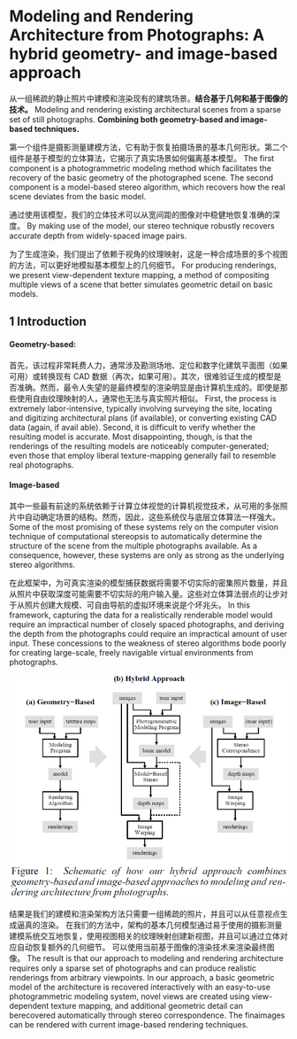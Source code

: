 # Modeling and Rendering Architecture from Photographs: A hybrid geometry- and image-based approach

从一组稀疏的静止照片中建模和渲染现有的建筑场景。**结合基于几何和基于图像的技术。**
Modeling and rendering existing architectural scenes from a sparse set of still photographs. **Combining both geometry-based and image-based techniques.**

第一个组件是摄影测量建模方法，它有助于恢复拍摄场景的基本几何形状。第二个组件是基于模型的立体算法，它揭示了真实场景如何偏离基本模型。
The first component is a photogrammetric modeling method which facilitates the recovery of the basic geometry of the photographed scene. The second component is a model-based stereo algorithm, which recovers how the real scene deviates from the basic model.

通过使用该模型，我们的立体技术可以从宽间距的图像对中稳健地恢复准确的深度。
By making use of the model, our stereo technique robustly recovers accurate depth from widely-spaced image pairs.

为了生成渲染，我们提出了依赖于视角的纹理映射，这是一种合成场景的多个视图的方法，可以更好地模拟基本模型上的几何细节。
For producing renderings, we present view-dependent texture mapping, a method of compositing multiple views of a scene that better simulates geometric detail on basic models.

## 1 Introduction

#### Geometry-based:

首先，该过程非常耗费人力，通常涉及勘测场地、定位和数字化建筑平面图（如果可用）或转换现有 CAD 数据（再次，如果可用）。其次，很难验证生成的模型是否准确。然而，最令人失望的是最终模型的渲染明显是由计算机生成的。即使是那些使用自由纹理映射的人，通常也无法与真实照片相似。
First, the process is extremely labor-intensive, typically involving surveying the site, locating and digitizing architectural plans (if available), or converting existing CAD data (again, if avail able). Second, it is difficult to verify whether the resulting model is accurate. Most disappointing, though, is that the renderings of the resulting models are noticeably computer-generated; even those that employ liberal texture-mapping generally fail to resemble real photographs.

#### Image-based

其中一些最有前途的系统依赖于计算立体视觉的计算机视觉技术，从可用的多张照片中自动确定场景的结构。然而，因此，这些系统仅与底层立体算法一样强大。
Some of the most promising of these systems rely on the computer vision technique of computational stereopsis to automatically determine the structure of the scene from the multiple photographs available. As a consequence, however, these systems are only as strong as the underlying stereo algorithms.

在此框架中，为可真实渲染的模型捕获数据将需要不切实际的密集照片数量，并且从照片中获取深度可能需要不切实际的用户输入量。这些对立体算法弱点的让步对于从照片创建大规模、可自由导航的虚拟环境来说是个坏兆头。
In this framework, capturing the data for a realistically renderable model would require an impractical number of closely spaced photographs, and deriving the depth from the photographs could require an impractical amount of user input. These concessions to the weakness of stereo algorithms bode poorly for creating large-scale, freely navigable virtual environments from photographs.

![](images/geometry-based-and-image-based.png)

结果是我们的建模和渲染架构方法只需要一组稀疏的照片，并且可以从任意视点生成逼真的渲染。 在我们的方法中，架构的基本几何模型通过易于使用的摄影测量建模系统交互地恢复，使用视图相关的纹理映射创建新视图，并且可以通过立体对应自动恢复额外的几何细节。 可以使用当前基于图像的渲染技术来渲染最终图像。
The result is that our approach to modeling and rendering architecture requires only a sparse set of photographs and can produce realistic renderings from arbitrary viewpoints. In our approach, a basic geometric model of the architecture is recovered interactively with an easy-to-use photogrammetric modeling system, novel views are created using view-dependent texture mapping, and additional geometric detail can berecovered automatically through stereo correspondence. The finaimages can be rendered with current image-based rendering techniques.























